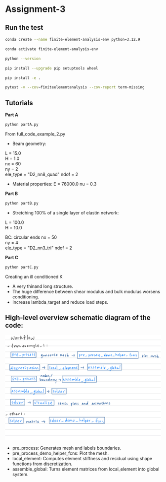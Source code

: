 # Assignment-3

## Run the test
```bash
conda create --name finite-element-analysis-env python=3.12.9
```

```bash
conda activate finite-element-analysis-env
```

```bash
python --version
```

```bash
pip install --upgrade pip setuptools wheel
```

```bash
pip install -e .
```

```bash
pytest -v --cov=finiteelementanalysis --cov-report term-missing
```

## Tutorials
**Part A**
```bash
python partA.py
```
From full_code_example_2.py
* Beam geometry:

L = 15.0   
H = 1.0    
nx = 60    
ny = 2     
ele_type = "D2_nn8_quad" 
ndof = 2
* Material properties:
E = 76000.0
nu = 0.3

**Part B**
```bash
python partB.py
```
* Stretching 100% of a single layer of elastin network:

L = 100.0     
H = 10.0

BC: circular ends
nx = 50      
ny = 4           
ele_type = "D2_nn3_tri"
ndof = 2

**Part C**
```bash
python partC.py
```
Creating an ill conditioned K
* A very thinand long structure.
* The huge difference between shear modulus and bulk modulus worsens conditioning.
* Increase lambda_target and reduce load steps.



## High-level overview schematic diagram of the code:
![overview](overview.jpg)

* pre_process: Generates mesh and labels boundaries.
* pre_process_demo_helper_fcns: Plot the mesh.
* local_element: Computes element stiffness and residual using shape functions from discretization.
* assemble_global: Turns element matrices from local_element into global system.
